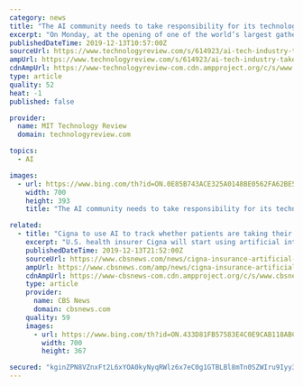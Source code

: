 ```yaml
---
category: news
title: "The AI community needs to take responsibility for its technology and its actions"
excerpt: "On Monday, at the opening of one of the world’s largest gatherings of AI researchers, Celeste Kidd addressed thousands of attendees in a room nearly twice the size of a football field. She was not pulling her punches. “There’s no such thing as a neutral platform,” the influential scientist and prominent #metoo figurehead told those ..."
publishedDateTime: 2019-12-13T10:57:00Z
sourceUrl: https://www.technologyreview.com/s/614923/ai-tech-industry-take-responsibility/
ampUrl: https://www.technologyreview.com/s/614923/ai-tech-industry-take-responsibility/amp/
cdnAmpUrl: https://www-technologyreview-com.cdn.ampproject.org/c/s/www.technologyreview.com/s/614923/ai-tech-industry-take-responsibility/amp/
type: article
quality: 52
heat: -1
published: false

provider:
  name: MIT Technology Review
  domain: technologyreview.com

topics:
  - AI

images:
  - url: https://www.bing.com/th?id=ON.0E85B743ACE325A0148BE0562FA62BE5
    width: 700
    height: 393
    title: "The AI community needs to take responsibility for its technology and its actions"

related:
  - title: "Cigna to use AI to track whether patients are taking their medication"
    excerpt: "U.S. health insurer Cigna will start using artificial intelligence to track patients' drug intake and assess whether they ... Michelle, convicted on child pornography charges for posting nude cartoon images, has been on hormone therapy for years, but she's still legally male. A recap of latest polls and data-driven studies from the CBS News ..."
    publishedDateTime: 2019-12-13T21:52:00Z
    sourceUrl: https://www.cbsnews.com/news/cigna-insurance-artificial-intelligence-patients-taking-medicine/
    ampUrl: https://www.cbsnews.com/amp/news/cigna-insurance-artificial-intelligence-patients-taking-medicine/
    cdnAmpUrl: https://www-cbsnews-com.cdn.ampproject.org/c/s/www.cbsnews.com/amp/news/cigna-insurance-artificial-intelligence-patients-taking-medicine/
    type: article
    provider:
      name: CBS News
      domain: cbsnews.com
    quality: 59
    images:
      - url: https://www.bing.com/th?id=ON.433D81FB57583E4C0E9CAB118ABCCD22
        width: 700
        height: 367

secured: "kginZPN8VZnxFt2L6xYOA0kyNyqRWlz6x7eC0g1GTBLBl8mTn0SZWIru9Iyy3wAkpTPNI8F1DQOcysDtzB6CiZpVq2pEI+x1TgAlRFMnlB3OCCErOj76slqPlRWC5Rr265yJ4qGCXKCu2Ok83J+uP9SesbpGm3tpsvxaMPZos6yy9+X2p9EQFH4VzgHIlKabSpIJiWli9X7Xe7MveKeGWAmoFy4YqU1rEOovDzisSdr/MuUhjm5W6ULELI9O5g2ljIMaed+kVV6gT9RE/XbkBA==;9oLyqd+GsFaDHDLcVp1gjg=="
---
```


